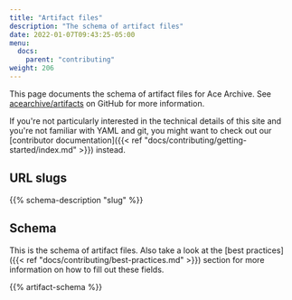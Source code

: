 ```yaml
---
title: "Artifact files"
description: "The schema of artifact files"
date: 2022-01-07T09:43:25-05:00
menu:
  docs:
    parent: "contributing"
weight: 206
---
```


This page documents the schema of artifact files for Ace Archive. See
[acearchive/artifacts](https://github.com/acearchive/artifacts) on GitHub for
more information.

If you're not particularly interested in the technical details of this site and
you're not familiar with YAML and git, you might want to check out our
[contributor documentation]({{< ref
"docs/contributing/getting-started/index.md" >}}) instead.

## URL slugs

{{% schema-description "slug" %}}

## Schema

This is the schema of artifact files. Also take a look at the [best
practices]({{< ref "docs/contributing/best-practices.md" >}}) section for more
information on how to fill out these fields.

{{% artifact-schema %}}
